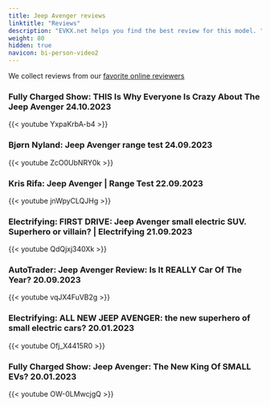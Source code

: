 ```yaml
---
title: Jeep Avenger reviews
linktitle: "Reviews"
description: "EVKX.net helps you find the best review for this model. "
weight: 80
hidden: true
navicon: bi-person-video2
---
```

We collect reviews from our [favorite online reviewers](/guides/evreviewers/)

### Fully Charged Show: THIS Is Why Everyone Is Crazy About The Jeep Avenger 24.10.2023

{{< youtube YxpaKrbA-b4 >}}

### Bjørn Nyland: Jeep Avenger range test 24.09.2023

{{< youtube ZcO0UbNRY0k >}}

### Kris Rifa: Jeep Avenger | Range Test 22.09.2023

{{< youtube jnWpyCLQJHg >}}

### Electrifying: FIRST DRIVE: Jeep Avenger small electric SUV. Superhero or villain? | Electrifying 21.09.2023

{{< youtube QdQjxj340Xk >}}

### AutoTrader: Jeep Avenger Review: Is It REALLY Car Of The Year? 20.09.2023

{{< youtube vqJX4FuVB2g >}}

### Electrifying: ALL NEW JEEP AVENGER: the new superhero of small electric cars? 20.01.2023

{{< youtube Ofj_X4415R0 >}}

### Fully Charged Show: Jeep Avenger: The New King Of SMALL EVs? 20.01.2023

{{< youtube OW-0LMwcjgQ >}}

